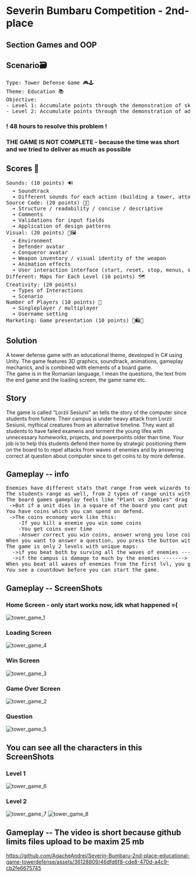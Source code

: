 # Severin Bumbaru Competition - 2nd-place
## Section Games and OOP 

## Scenario🗃️
<pre>
Type: Tower Defense Game 🎮🕹️
Theme: Education 📚
Objective:
- Level 1: Accumulate points through the demonstration of skills and abilities, as well as confrontation. 
- Level 2: Accumulate points through the demonstration of advanced skills and abilities (which depend on those from Level 1) and confrontation.
</pre>

### **! 48 hours to resolve this problem !**
### THE GAME IS NOT COMPLETE - because the time was short and we tried to deliver as much as possible

## Scores 💯
<pre>
Sounds: (10 points) 🔊
  ➔ Soundtrack
  ➔ Different sounds for each action (building a tower, attacking, annihilating an enemy, defeating an enemy, progressing to the next level)
Source Code: (20 points) 🧑‍💻
  ➔ Structure / readability / concise / descriptive
  ➔ Comments
  ➔ Validations for input fields
  ➔ Application of design patterns
Visual: (20 points) 🎨🖼️
  ➔ Environment
  ➔ Defender avatar
  ➔ Conqueror avatar
  ➔ Weapon inventory / visual identity of the weapon
  ➔ Animation effects
  ➔ User interaction interface (start, reset, stop, menus, score/number of lives/timer/collisions/teleportations notifications)
Different: Maps for Each Level (10 points) 🗺️
Creativity: (20 points)
  ➔ Types of Interactions
  ➔ Scenario
Number of Players (10 points) 🤼
  ➔ Singleplayer / multiplayer
  ➔ Username setting
Marketing: Game presentation (10 points) 🏪🛍️🛒
</pre>

## Solution
A tower defense game with an educational theme, developed in C# using Unity. The game features 3D graphics, soundtrack, animations, gameplay mechanics, and is combined with elements of a board game.
<br>
The game is in the Romanian language, I mean the questions, the text from the end game and the loading screen, the game name etc.
## Story
The game is called "Lorzii Sesiunii" an tells the story of the computer since students from futere. Their campus is under heavy attack from Lorzii Sesiunii, mythical creatures from an alternative timeline. They want all students to have failed examens and torment the young lifes with unnecessary homeworks, projects, and powerpoints older than time. Your job is to help this students defend their home by strategic positioning them on the board to to repel attacks from waves of enemies and by answering correct at question about computer since to get coins to by more defense. 
## Gameplay -- info
<pre>
Enemies have different stats that range from week wizards to the strongest lord (3 types of enemies), they have only melee attacks.
The students range as well, from 2 types of range units with different fire rate, damage and price.
The board games gameplay feels like "Plant vs Zombies" drag and drop the unit where you want to defend. 
 ->But if a unit dies in a square of the board you cant put another one there. Choose wisely!
You have coins which you can spend on defend.
 ->The coins economy work like this:
    -If you kill a enemie you win some coins
    -You get coins over time
    -Answer correct you win coins, answer wrong you lose coins. Again choose wisely! 
When you want to answer a question, you press the button with a qustion mark --> the times freeze when you do this.
The game is only 2 levels with unique maps:
  ->if you beat both by surving all the waves of enemies ------> You win !!!!!! 🥇🥇🥇
  ->if the campus is damage to much by the enemies -------> You lose 🥲🥲🥲
When you beat all waves of enemies from the first lvl, you go to the next one!
You see a countdown before you can start the game.
</pre>

## Gameplay -- ScreenShots
### Home Screen - only start works now, idk what happened =(
![tower_game_1](https://github.com/AgacheAndrei/Severin-Bumbaru-2nd-place-educational-game-towerdefense/assets/36128809/7064df88-bf07-4354-b8da-aa5cb08d7849)
### Loading Screen
![tower_game_4](https://github.com/AgacheAndrei/Severin-Bumbaru-2nd-place-educational-game-towerdefense/assets/36128809/5bde12a0-f2c1-4017-a891-80fa32021c04)
### Win Screen
![tower_game_3](https://github.com/AgacheAndrei/Severin-Bumbaru-2nd-place-educational-game-towerdefense/assets/36128809/bcd89238-6e50-4aed-80b1-6d683843767b)
### Game Over Screen 
![tower_game_2](https://github.com/AgacheAndrei/Severin-Bumbaru-2nd-place-educational-game-towerdefense/assets/36128809/577df8b9-48b9-4346-80d9-b8a88c4b4f3d)
### Question 
![tower_game_5](https://github.com/AgacheAndrei/Severin-Bumbaru-2nd-place-educational-game-towerdefense/assets/36128809/6aaadaed-9728-46c8-87a5-a78b31e45e2a)
## You can see all the characters in this ScreenShots
### Level 1
![tower_game_6](https://github.com/AgacheAndrei/Severin-Bumbaru-2nd-place-educational-game-towerdefense/assets/36128809/babdb6c7-3769-4021-8c48-53d99de832e8)
### Level 2
![tower_game_7](https://github.com/AgacheAndrei/Severin-Bumbaru-2nd-place-educational-game-towerdefense/assets/36128809/2fd86302-fb25-4951-9c7a-8df354053ec9)
![tower_game_8](https://github.com/AgacheAndrei/Severin-Bumbaru-2nd-place-educational-game-towerdefense/assets/36128809/e8b43f38-f66b-432f-bbab-46b37dba64a2)
## Gameplay -- The video is short because github limits files upload to be maxim 25 mb 
https://github.com/AgacheAndrei/Severin-Bumbaru-2nd-place-educational-game-towerdefense/assets/36128809/46dfd6f8-cde8-470d-a4c9-cb2fe6675745

